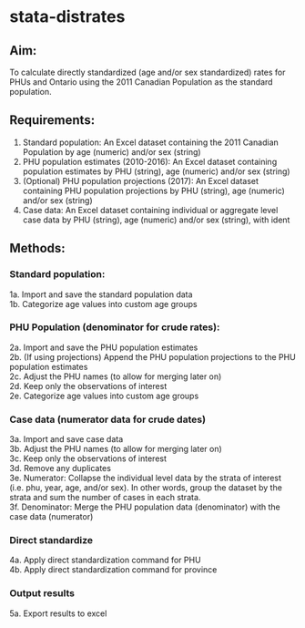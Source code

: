 # stata-distrates
## Aim:
To calculate directly standardized (age and/or sex standardized) rates for PHUs and Ontario using the 2011 Canadian Population as the standard population.

## Requirements:
1. Standard population: An Excel dataset containing the 2011 Canadian Population by age (numeric) and/or sex (string)
2. PHU population estimates (2010-2016): An Excel dataset containing population estimates by PHU (string), age (numeric) and/or sex (string)
3. (Optional) PHU population projections (2017): An Excel dataset containing PHU population projections by PHU (string), age (numeric) and/or sex (string)
4. Case data: An Excel dataset containing individual or aggregate level case data by PHU (string), age (numeric) and/or sex (string), with ident

## Methods:
### Standard population:
1a. Import and save the standard population data <br/>
1b. Categorize age values into custom age groups


### PHU Population (denominator for crude rates):
2a. Import and save the PHU population estimates <br/>
2b. (If using projections) Append the PHU population projections to the PHU population estimates <br/>
2c. Adjust the PHU names (to allow for merging later on) <br/>
2d. Keep only the observations of interest <br/>
2e. Categorize age values into custom age groups <br/>

### Case data (numerator data for crude dates)
3a. Import and save case data <br/>
3b. Adjust the PHU names (to allow for merging later on) <br/>
3c. Keep only the observations of interest <br/>
3d. Remove any duplicates <br/>
3e. Numerator: Collapse the individual level data by the strata of interest (i.e. phu, year, age, and/or sex). In other words, group the dataset by the strata and sum the number of cases in each strata. <br/>
3f. Denominator: Merge the PHU population data (denominator) with the case data (numerator) <br/>

### Direct standardize
4a. Apply direct standardization command for PHU <br/>
4b. Apply direct standardization command for province <br/>

### Output results
5a. Export results to excel
